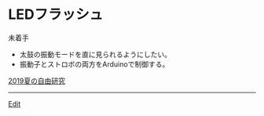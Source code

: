 # LEDフラッシュ

未着手


* 太鼓の振動モードを直に見られるようにしたい。
* 振動子とストロボの両方をArduinoで制御する。



[2019夏の自由研究](2019夏の自由研究.md)





----
[Edit](https://github.com/vitroid/vitroid.github.io/blob/master/MD/LEDフラッシュ.md)
